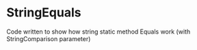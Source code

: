 # StringEquals
Code written to show how string static method Equals work (with StringComparison parameter)
